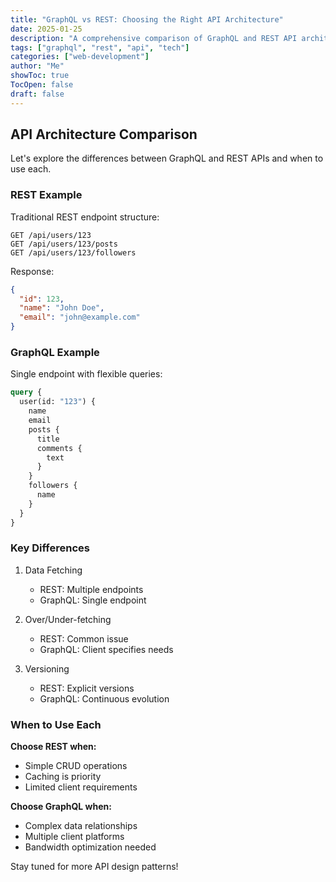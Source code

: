 ```yaml
---
title: "GraphQL vs REST: Choosing the Right API Architecture"
date: 2025-01-25
description: "A comprehensive comparison of GraphQL and REST API architectures"
tags: ["graphql", "rest", "api", "tech"]
categories: ["web-development"]
author: "Me"
showToc: true
TocOpen: false
draft: false
---
```


## API Architecture Comparison

Let's explore the differences between GraphQL and REST APIs and when to use each.

### REST Example

Traditional REST endpoint structure:

```http
GET /api/users/123
GET /api/users/123/posts
GET /api/users/123/followers
```

Response:
```json
{
  "id": 123,
  "name": "John Doe",
  "email": "john@example.com"
}
```

### GraphQL Example

Single endpoint with flexible queries:

```graphql
query {
  user(id: "123") {
    name
    email
    posts {
      title
      comments {
        text
      }
    }
    followers {
      name
    }
  }
}
```

### Key Differences

1. Data Fetching
   - REST: Multiple endpoints
   - GraphQL: Single endpoint

2. Over/Under-fetching
   - REST: Common issue
   - GraphQL: Client specifies needs

3. Versioning
   - REST: Explicit versions
   - GraphQL: Continuous evolution

### When to Use Each

**Choose REST when:**
- Simple CRUD operations
- Caching is priority
- Limited client requirements

**Choose GraphQL when:**
- Complex data relationships
- Multiple client platforms
- Bandwidth optimization needed

Stay tuned for more API design patterns! 
